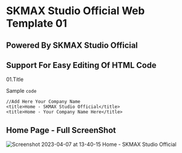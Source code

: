 # SKMAX Studio Official Web Template 01

## Powered By SKMAX Studio Official

  ## Support For Easy Editing Of HTML Code
  
   01.Title
   
   Sample `code`

    //Add Here Your Company Name
    <title>Home - SKMAX Studio Official</title>
    <title>Home - Your Company Name Here</title>

## Home Page - Full ScreenShot
 ![Screenshot 2023-04-07 at 13-40-15 Home - SKMAX Studio Official](https://user-images.githubusercontent.com/118368174/230572379-09571b16-b7e8-46d6-8c2a-8303b4493814.png)
 

